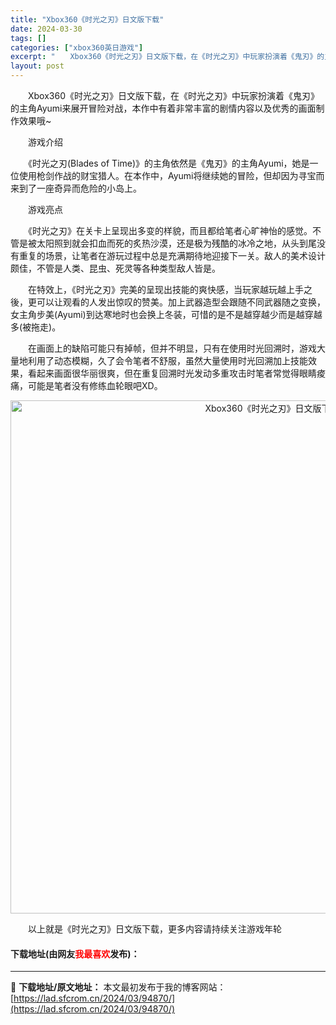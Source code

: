 ```yaml
---
title: "Xbox360《时光之刃》日文版下载"
date: 2024-03-30
tags: []
categories: ["xbox360英日游戏"]
excerpt: "　　Xbox360《时光之刃》日文版下载，在《时光之刃》中玩家扮演着《鬼刃》的主角Ayumi来展开冒险对战，本作中有着非常丰富的剧情内容以及优秀的画面制作效果哦~ 　　游戏介绍 　　《时光之刃(Blades of Time)》的主角依然是《鬼刃》的主角Ayumi，她是一位使用枪剑作战的财宝猎人。在本&hellip;"
layout: post
---
```


 <p>　　Xbox360《时光之刃》日文版下载，在《时光之刃》中玩家扮演着《鬼刃》的主角Ayumi来展开冒险对战，本作中有着非常丰富的剧情内容以及优秀的画面制作效果哦~</p> <p>　　游戏介绍</p> <p>　　《时光之刃(Blades of Time)》的主角依然是《鬼刃》的主角Ayumi，她是一位使用枪剑作战的财宝猎人。在本作中，Ayumi将继续她的冒险，但却因为寻宝而来到了一座奇异而危险的小岛上。</p> <p>　　游戏亮点</p> <p>　　《时光之刃》在关卡上呈现出多变的样貌，而且都给笔者心旷神怡的感觉。不管是被太阳照到就会扣血而死的炙热沙漠，还是极为残酷的冰冷之地，从头到尾没有重复的场景，让笔者在游玩过程中总是充满期待地迎接下一关。敌人的美术设计颇佳，不管是人类、昆虫、死灵等各种类型敌人皆是。</p> <p>　　在特效上，《时光之刃》完美的呈现出技能的爽快感，当玩家越玩越上手之後，更可以让观看的人发出惊叹的赞美。加上武器造型会跟随不同武器随之变换，女主角步美(Ayumi)到达寒地时也会换上冬装，可惜的是不是越穿越少而是越穿越多(被拖走)。</p> <p>　　在画面上的缺陷可能只有掉帧，但并不明显，只有在使用时光回溯时，游戏大量地利用了动态模糊，久了会令笔者不舒服，虽然大量使用时光回溯加上技能效果，看起来画面很华丽很爽，但在重复回溯时光发动多重攻击时笔者常觉得眼睛痠痛，可能是笔者没有修练血轮眼吧XD。</p> <p align="center"><img align="" border="0" src="https://lad.sfcrom.cn/wp-content/uploads/2024/03/20240330_6607d49217843.jpg" width="821" alt="Xbox360《时光之刃》日文版下载" /></p> <p>　　以上就是《时光之刃》日文版下载，更多内容请持续关注游戏年轮</p> <p><h4>下载地址(由网友<font color="red">我最喜欢</font>发布)：</h4></p> 

---
📖 **下载地址/原文地址：** 本文最初发布于我的博客网站：[https://lad.sfcrom.cn/2024/03/94870/](https://lad.sfcrom.cn/2024/03/94870/)
